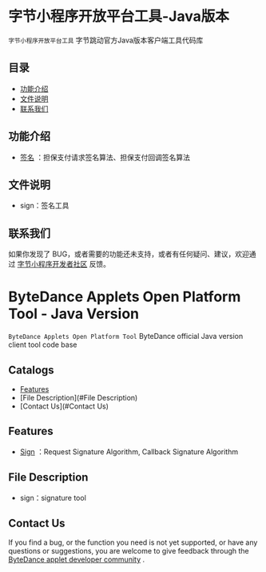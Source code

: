# 字节小程序开放平台工具-Java版本

`字节小程序开放平台工具` 字节跳动官方Java版本客户端工具代码库

## 目录

- [功能介绍](#功能介绍)
- [文件说明](#文件说明)
- [联系我们](#联系我们)

## 功能介绍

* [签名](https://microapp.bytedance.com/docs/zh-CN/mini-app/develop/server/ecpay/TE#%E4%B8%89%E3%80%81%E7%AD%BE%E5%90%8D-demo) ：担保支付请求签名算法、担保支付回调签名算法

## 文件说明
* sign：签名工具

## 联系我们

如果你发现了 BUG，或者需要的功能还未支持，或者有任何疑问、建议，欢迎通过 [字节小程序开发者社区](https://forum.microapp.bytedance.com/mini-app) 反馈。

# ByteDance Applets Open Platform Tool - Java Version

`ByteDance Applets Open Platform Tool` ByteDance official Java version client tool code base

## Catalogs

- [Features](#Features)
- [File Description](#File Description)
- [Contact Us](#Contact Us)

## Features

* [Sign](https://microapp.bytedance.com/docs/zh-CN/mini-app/develop/server/ecpay/TE#%E4%B8%89%E3%80%81%E7%AD%BE%E5%90%8D-demo) ：Request Signature Algorithm, Callback Signature Algorithm

## File Description
* sign：signature tool

## Contact Us

If you find a bug, or the function you need is not yet supported, or have any questions or suggestions, you are welcome to give feedback through the [ByteDance applet developer community](https://forum.microapp.bytedance.com/mini-app) .


